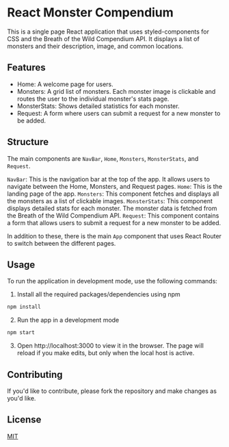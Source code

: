 # React Monster Compendium

This is a single page React application that uses styled-components for CSS and the Breath of the Wild Compendium API. It displays a list of monsters and their description, image, and common locations.

## Features

- Home: A welcome page for users. 
- Monsters: A grid list of monsters. Each monster image is clickable and routes the user to the individual monster's stats page.
- MonsterStats: Shows detailed statistics for each monster.
- Request: A form where users can submit a request for a new monster to be added.

## Structure

The main components are `NavBar`, `Home`, `Monsters`, `MonsterStats`, and `Request`.

`NavBar`: This is the navigation bar at the top of the app. It allows users to navigate between the Home, Monsters, and Request pages.
`Home`: This is the landing page of the app.
`Monsters`: This component fetches and displays all the monsters as a list of clickable images.
`MonsterStats`: This component displays detailed stats for each monster. The monster data is fetched from the Breath of the Wild Compendium API.
`Request`: This component contains a form that allows users to submit a request for a new monster to be added.

In addition to these, there is the main `App` component that uses React Router to switch between the different pages.

## Usage

To run the application in development mode, use the following commands:

1. Install all the required packages/dependencies using npm
```bash
npm install
```

2. Run the app in a development mode
```bash
npm start
```
3. Open http://localhost:3000 to view it in the browser. The page will reload if you make edits, but only when the local host is active.


## Contributing

If you'd like to contribute, please fork the repository and make changes as you'd like.

## License

[MIT](https://choosealicense.com/licenses/mit/)
